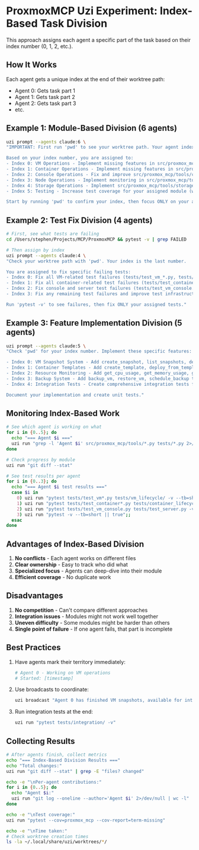 # ProxmoxMCP Uzi Experiment: Index-Based Task Division

This approach assigns each agent a specific part of the task based on their index number (0, 1, 2, etc.).

## How It Works

Each agent gets a unique index at the end of their worktree path:
- Agent 0: Gets task part 1
- Agent 1: Gets task part 2
- Agent 2: Gets task part 3
- etc.

## Example 1: Module-Based Division (6 agents)

```bash
uzi prompt --agents claude:6 \
"IMPORTANT: First run 'pwd' to see your worktree path. Your agent index is the last number in the path.

Based on your index number, you are assigned to:
- Index 0: VM Operations - Implement missing features in src/proxmox_mcp/tools/vm.py (snapshots, cloning, resource updates)
- Index 1: Container Operations - Implement missing features in src/proxmox_mcp/tools/container.py (backup/restore, templates)
- Index 2: Console Operations - Fix and improve src/proxmox_mcp/tools/console/ (command execution, output streaming)
- Index 3: Node Operations - Implement monitoring in src/proxmox_mcp/tools/node.py (status, resources, health)
- Index 4: Storage Operations - Implement src/proxmox_mcp/tools/storage.py (list storage, manage ISOs, usage)
- Index 5: Testing - Increase test coverage for your assigned module (write comprehensive tests)

Start by running 'pwd' to confirm your index, then focus ONLY on your assigned module. Add a comment '# Agent {index} working on this module' at the top of your file."
```

## Example 2: Test Fix Division (4 agents)

```bash
# First, see what tests are failing
cd /Users/stephen/Projects/MCP/ProxmoxMCP && pytest -v | grep FAILED

# Then assign by index
uzi prompt --agents claude:4 \
"Check your worktree path with 'pwd'. Your index is the last number.

You are assigned to fix specific failing tests:
- Index 0: Fix all VM-related test failures (tests/test_vm_*.py, tests/vm_lifecycle/)
- Index 1: Fix all container-related test failures (tests/test_container_*.py, tests/container_lifecycle/)
- Index 2: Fix console and server test failures (tests/test_vm_console.py, tests/test_server.py)
- Index 3: Fix any remaining test failures and improve test infrastructure

Run 'pytest -v' to see failures, then fix ONLY your assigned tests."
```

## Example 3: Feature Implementation Division (5 agents)

```bash
uzi prompt --agents claude:5 \
"Check 'pwd' for your index number. Implement these specific features:

- Index 0: VM Snapshot System - Add create_snapshot, list_snapshots, delete_snapshot, rollback_snapshot to vm.py
- Index 1: Container Templates - Add create_template, deploy_from_template, list_templates to container.py  
- Index 2: Resource Monitoring - Add get_cpu_usage, get_memory_usage, get_disk_usage to node.py
- Index 3: Backup System - Add backup_vm, restore_vm, schedule_backup to a new backup.py module
- Index 4: Integration Tests - Create comprehensive integration tests for features implemented by agents 0-3

Document your implementation and create unit tests."
```

## Monitoring Index-Based Work

```bash
# See which agent is working on what
for i in {0..5}; do
  echo "=== Agent $i ==="
  uzi run "grep -l 'Agent $i' src/proxmox_mcp/tools/*.py tests/*.py 2>/dev/null || echo 'No files claimed yet'"
done

# Check progress by module
uzi run "git diff --stat"

# See test results per agent
for i in {0..3}; do
  echo "=== Agent $i test results ==="
  case $i in
    0) uzi run "pytest tests/test_vm*.py tests/vm_lifecycle/ -v --tb=short || true";;
    1) uzi run "pytest tests/test_container*.py tests/container_lifecycle/ -v --tb=short || true";;
    2) uzi run "pytest tests/test_vm_console.py tests/test_server.py -v --tb=short || true";;
    3) uzi run "pytest -v --tb=short || true";;
  esac
done
```

## Advantages of Index-Based Division

1. **No conflicts** - Each agent works on different files
2. **Clear ownership** - Easy to track who did what
3. **Specialized focus** - Agents can deep-dive into their module
4. **Efficient coverage** - No duplicate work

## Disadvantages

1. **No competition** - Can't compare different approaches
2. **Integration issues** - Modules might not work well together
3. **Uneven difficulty** - Some modules might be harder than others
4. **Single point of failure** - If one agent fails, that part is incomplete

## Best Practices

1. Have agents mark their territory immediately:
   ```python
   # Agent 0 - Working on VM operations
   # Started: [timestamp]
   ```

2. Use broadcasts to coordinate:
   ```bash
   uzi broadcast "Agent 0 has finished VM snapshots, available for integration"
   ```

3. Run integration tests at the end:
   ```bash
   uzi run "pytest tests/integration/ -v"
   ```

## Collecting Results

```bash
# After agents finish, collect metrics
echo "=== Index-Based Division Results ==="
echo "Total changes:"
uzi run "git diff --stat" | grep -E "files? changed"

echo -e "\nPer-agent contributions:"
for i in {0..5}; do
  echo "Agent $i:"
  uzi run "git log --oneline --author='Agent $i' 2>/dev/null | wc -l"
done

echo -e "\nTest coverage:"
uzi run "pytest --cov=proxmox_mcp --cov-report=term-missing"

echo -e "\nTime taken:"
# Check worktree creation times
ls -la ~/.local/share/uzi/worktrees/*/
```
